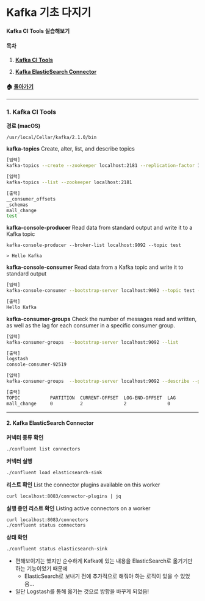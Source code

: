 # Kafka 기초 다지기

#### Kafka CI Tools 실습해보기

#### **목차**

1. [**Kafka CI Tools**](#1-Kafka-CI-Tools)

2. [**Kafka ElasticSearch Connector**](#-2-Kakfa_ElasticSearch_Connector)

    

#### 🏠 [**돌아가기**](https://github.com/3457soso/TIL/tree/master/Kafka)



___

### 1. Kafka CI Tools

**경로 (macOS)**

`/usr/local/Cellar/kafka/2.1.0/bin`



**kafka-topics**
Create, alter, list, and describe topics

```sh
[입력]
kafka-topics --create --zookeeper localhost:2181 --replication-factor 1 --partitions 1 --topic test

[입력]
kafka-topics --list --zookeeper localhost:2181

[출력]
__consumer_offsets
_schemas
mall_change
test
```



**kafka-console-producer**
Read data from standard output and write it to a Kafka topic

```
kafka-console-producer --broker-list localhost:9092 --topic test

> Hello Kafka
```



**kafka-console-consumer**
Read data from a Kafka topic and write it to standard output

```sh
[입력]
kafka-console-consumer --bootstrap-server localhost:9092 --topic test --from-beginning

[출력]
Hello Kafka
```



**kafka-consumer-groups**
Check the number of messages read and written, 
as well as the lag for each consumer in a specific consumer group.

```sh
[입력]
kafka-consumer-groups  --bootstrap-server localhost:9092 --list

[출력]
logstash
console-consumer-92519
```

```sh
[입력]
kafka-consumer-groups  --bootstrap-server localhost:9092 --describe --group logstash

[출력]
TOPIC           PARTITION  CURRENT-OFFSET  LOG-END-OFFSET  LAG             CONSUMER-ID                                     HOST            CLIENT-ID
mall_change     0          2               2               0               logstash-0-c1d2cf12-8efe-47cd-8dfb-8d51b4f54e53 /127.0.0.1      logstash-0
```



___

#### 2. Kafka ElasticSearch Connector

**커넥터 종류 확인**

```
./confluent list connectors
```

**커넥터 실행**

```
./confluent load elasticsearch-sink
```

**리스트 확인**
List the connector plugins available on this worker

```
curl localhost:8083/connector-plugins | jq
```

**실행 중인 리스트 확인**
Listing active connectors on a worker

```
curl localhost:8083/connectors
./confluent status connectors
```

**상태 확인**

```
./confluent status elasticsearch-sink
```



- 편해보이기는 했지만 순수하게 Kafka에 있는 내용을 ElasticSearch로 옮기기만 하는 기능이었기 때문에
  - ElasticSearch로 보내기 전에 추가적으로 해줘야 하는 로직이 있을 수 있었음...
- 일단 Logstash를 통해 옮기는 것으로 방향을 바꾸게 되었음!
